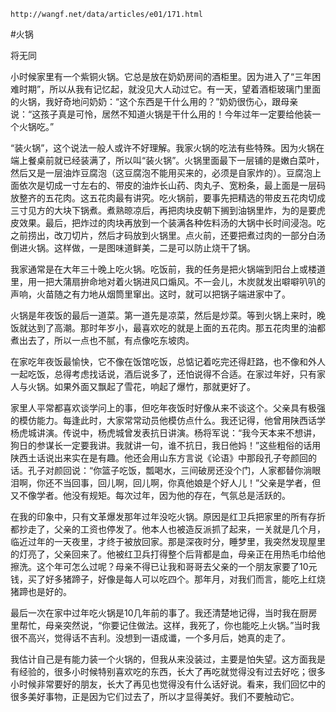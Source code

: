 `http://wangf.net/data/articles/e01/171.html`

#火锅

将无同

小时候家里有一个紫铜火锅。它总是放在奶奶房间的酒柜里。因为进入了“三年困难时期”，所以从我有记忆起，就没见大人动过它。有一天，望着酒柜玻璃门里面的火锅，我好奇地问奶奶：“这个东西是干什么用的？”奶奶很伤心，跟母亲说：“这孩子真是可怜，居然不知道火锅是干什么用的！今年过年一定要给他装一个火锅吃。” 

“装火锅”，这个说法一般人或许不好理解。我家火锅的吃法有些特殊。因为火锅在端上餐桌前就已经装满了，所以叫“装火锅”。火锅里面最下一层铺的是嫩白菜叶，然后又是一层油炸豆腐泡（这豆腐泡不能用买来的，必须是自家炸的）。豆腐泡上面依次是切成一寸左右的、带皮的油炸长山药、肉丸子、宽粉条，最上面是一层码放整齐的五花肉。这五花肉最有讲究。吃火锅前，要事先把精选的带皮五花肉切成三寸见方的大块下锅煮。煮熟晾凉后，再把肉块皮朝下搁到油锅里炸，为的是要虎皮效果。最后，把炸过的肉块再放到一个装满各种佐料汤的大锅中长时间浸泡。吃之前捞出，改刀切片，然后才码放到火锅里。点火前，还要把煮过肉的一部分白汤倒进火锅。这样做，一是图味道鲜美，二是可以防止烧干了锅。

我家通常是在大年三十晚上吃火锅。吃饭前，我的任务是把火锅端到阳台上或楼道里，用一把大蒲扇拚命地对着火锅进风口煽风。不一会儿，木炭就发出噼噼叭叭的声响，火苗随之有力地从烟筒里窜出。这时，就可以把锅子端进家中了。

火锅是年夜饭的最后一道菜。第一道先是凉菜，然后是炒菜。等到火锅上来时，晚饭就达到了高潮。那时年岁小，最喜欢吃的就是上面的五花肉。那五花肉里的油都煮出去了，所以一点也不腻，有点像吃东坡肉。

在家吃年夜饭最愉快，它不像在饭馆吃饭，总惦记着吃完还得赶路，也不像和外人一起吃饭，总得考虑找话说，酒后说多了，还怕说得不合适。在家过年好，只有家人与火锅。如果外面又飘起了雪花，响起了爆竹，那就更好了。

家里人平常都喜欢谈学问上的事，但吃年夜饭时好像从来不谈这个。父亲具有极强的模仿能力。每逢此时，大家常常动员他模仿点什么。我还记得，他曾用陕西话学杨虎城讲演。传说中，杨虎城曾发表抗日讲演。杨将军说：“我今天本来不想讲，狗日的参谋长一定要我讲。我就讲一句，谁不抗日，我日他妈！”这些粗俗的话用陕西土话说出来实在是有趣。他还会用山东方言说《论语》中那段孔子夸颜回的话。孔子对颜回说：“你篮子吃饭，瓢喝水，三间破房还没个门，人家都替你淌眼泪啊，你还不当回事，回儿啊，回儿啊，你真他娘是个好人儿！”父亲是学者，但又不像学者。他没有规矩。每次过年，因为他的存在，气氛总是活跃的。

在我的印象中，只有文革爆发那年过年没吃火锅。原因是红卫兵把家里的所有存折都抄走了，父亲的工资也停发了。他本人也被造反派抓了起来，一关就是几个月，临近过年的一天夜里，才终于被放回家。那是深夜时分，睡梦里，我突然发现屋里的灯亮了，父亲回来了。他被红卫兵打得整个后背都是血，母亲正在用热毛巾给他擦洗。这个年可怎么过呢？母亲不得已让我和哥哥去父亲的一个朋友家要了10元钱，买了好多猪蹄子，好像是每人可以吃四个。那年月，对我们而言，能吃上红烧猪蹄也是好的。

最后一次在家中过年吃火锅是10几年前的事了。我还清楚地记得，当时我在厨房里帮忙，母亲突然说，“你要记住做法。这样，我死了，你也能吃上火锅。”当时我很不高兴，觉得话不吉利。没想到一语成谶，一个多月后，她真的走了。

我估计自己是有能力装一个火锅的，但我从来没装过，主要是怕失望。这方面我是有经验的，很多小时候特别喜欢吃的东西，长大了再吃就觉得没有过去好吃；很多小时候非常要好的朋友，长大了再见也觉得没有什么话好说。看来，我们回忆中的很多美好事物，正是因为它们过去了，所以才显得美好。我们不要触动它。